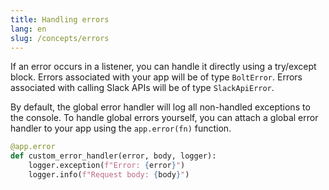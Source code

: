 ```yaml
---
title: Handling errors
lang: en
slug: /concepts/errors
---
```



If an error occurs in a listener, you can handle it directly using a try/except block. Errors associated with your app will be of type `BoltError`. Errors associated with calling Slack APIs will be of type `SlackApiError`.

By default, the global error handler will log all non-handled exceptions to the console. To handle global errors yourself, you can attach a global error handler to your app using the `app.error(fn)` function.


```python
@app.error
def custom_error_handler(error, body, logger):
    logger.exception(f"Error: {error}")
    logger.info(f"Request body: {body}")
```